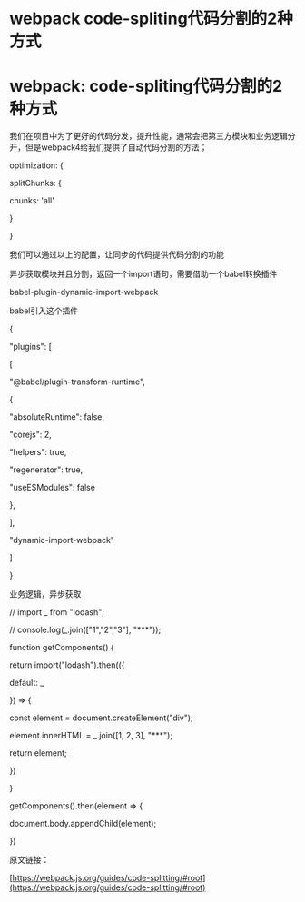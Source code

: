 # webpack  code-spliting代码分割的2种方式

# webpack: code-spliting代码分割的2种方式

我们在项目中为了更好的代码分发，提升性能，通常会把第三方模块和业务逻辑分开，但是webpack4给我们提供了自动代码分割的方法；

optimization: {

splitChunks: {

chunks: 'all'

}

}

我们可以通过以上的配置，让同步的代码提供代码分割的功能

异步获取模块并且分割，返回一个import语句，需要借助一个babel转换插件

babel-plugin-dynamic-import-webpack

babel引入这个插件

{

"plugins": [

[

"@babel/plugin-transform-runtime",

{

"absoluteRuntime": false,

"corejs": 2,

"helpers": true,

"regenerator": true,

"useESModules": false

},

],

"dynamic-import-webpack"

]

}

业务逻辑，异步获取

// import _ from "lodash";

// console.log(_.join(["1","2","3"], "***"));

function getComponents() {

return import("lodash").then(({

default: _

}) => {

const element = document.createElement("div");

element.innerHTML = _.join([1, 2, 3], "***");

return element;

})

}

getComponents().then(element => {

document.body.appendChild(element);

})

原文链接：

[https://webpack.js.org/guides/code-splitting/#root](https://webpack.js.org/guides/code-splitting/#root)